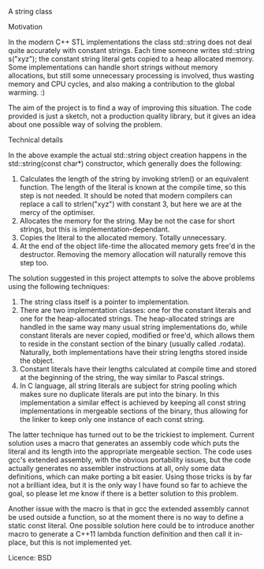 A string class

Motivation

In the modern C++ STL implementations the class std::string does not deal quite accurately with constant strings.
Each time someone writes
std::string s("xyz");
the constant string literal gets copied to a heap allocated memory. Some implementations can handle
short strings without memory allocations, but still some unnecessary processing is involved, thus wasting
memory and CPU cycles, and also making a contribution to the global warming. :)

The aim of the project is to find a way of improving this situation. The code provided is just a sketch,
not a production quality library, but it gives an idea about one possible way of solving the problem.

Technical details

In the above example the actual std::string object creation happens in the std::string(const char*) constructor,
which generally does the following:
1. Calculates the length of the string by invoking strlen() or an equivalent function. The length of the literal is known
at the compile time, so this step is not needed. It should be noted that modern compilers can replace a
call to strlen("xyz") with constant 3, but here we are at the mercy of the optimiser.
2. Allocates the memory for the string. May be not the case for short strings, but this is implementation-dependant.
3. Copies the literal to the allocated memory. Totally unnecessary.
4. At the end of the object life-time the allocated memory gets free'd in the destructor. Removing the memory allocation
will naturally remove this step too.

The solution suggested in this project attempts to solve the above problems using the following techniques:
1. The string class itself is a pointer to implementation.
2. There are two implementation classes: one for the constant literals and one for the heap-allocated strings. The
heap-allocated strings are handled in the same way many usual string implementations do, while constant literals
are never copied, modified or free'd, which allows them to reside in the constant section of the binary (usually called .rodata). Naturally,
both implementations have their string lengths stored inside the object.
3. Constant literals have their lengths calculated at compile time and stored at the beginning of the string,
the way similar to Pascal strings.
4. In C language, all string literals are subject for string pooling which makes sure no duplicate literals are put into the binary.
In this implementation a similar effect is achieved by keeping all const string implementations in mergeable sections of the binary,
thus allowing for the linker to keep only one instance of each const string.

The latter technique has turned out to be the trickiest to implement. Current solution uses a macro that generates
an assembly code which puts the literal and its length into the appropriate mergeable section. The code uses gcc's extended
assembly, with the obvious portability issues, but the code actually generates no assembler instructions at all, only
some data definitions, which can make porting a bit easier. Using those tricks is by far not a brilliant idea, but it is the only way
I have found so far to achieve the goal, so please let me know if there is a better solution to this problem.

Another issue with the macro is that in gcc the extended assembly cannot be used outside a function, so at the moment
there is no way to define a static const literal. One possible solution here could be to introduce another macro
to generate a C++11 lambda function definition and then call it in-place, but this is not implemented yet.


Licence: BSD